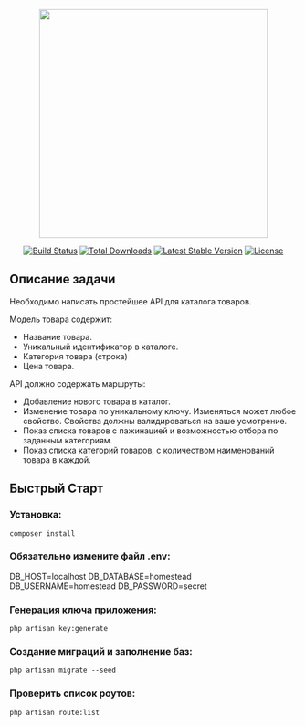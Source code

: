 <p align="center"><a href="https://laravel.com" target="_blank"><img src="https://raw.githubusercontent.com/laravel/art/master/logo-lockup/5%20SVG/2%20CMYK/1%20Full%20Color/laravel-logolockup-cmyk-red.svg" width="400"></a></p>

<p align="center">
<a href="https://travis-ci.org/laravel/framework"><img src="https://travis-ci.org/laravel/framework.svg" alt="Build Status"></a>
<a href="https://packagist.org/packages/laravel/framework"><img src="https://img.shields.io/packagist/dt/laravel/framework" alt="Total Downloads"></a>
<a href="https://packagist.org/packages/laravel/framework"><img src="https://img.shields.io/packagist/v/laravel/framework" alt="Latest Stable Version"></a>
<a href="https://packagist.org/packages/laravel/framework"><img src="https://img.shields.io/packagist/l/laravel/framework" alt="License"></a>
</p>

## Описание задачи

Необходимо написать простейшее API для каталога товаров.


Модель товара содержит:

- Название товара.
- Уникальный идентификатор в каталоге.
- Категория товара (строка)
- Цена товара.

API должно содержать маршруты:

- Добавление нового товара в каталог.
- Изменение товара по уникальному ключу. Изменяться может любое свойство. Свойства должны валидироваться на ваше усмотрение.
- Показ списка товаров с пажинацией и возможностью отбора по заданным категориям.
- Показ списка категорий товаров, с количеством наименований товара в каждой.

## Быстрый Старт


### Установка:

``` composer install ```

### Обязательно измените файл .env:

 DB_HOST=localhost
 DB_DATABASE=homestead
 DB_USERNAME=homestead
 DB_PASSWORD=secret 

### Генерация ключа приложения:

``` php artisan key:generate ```

### Создание миграций и заполнение баз:

``` php artisan migrate --seed ```

### Проверить список роутов:

``` php artisan route:list ```
